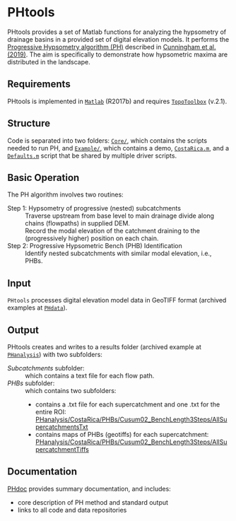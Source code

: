 # PHtools

PHtools provides a set of Matlab functions for analyzing the hypsometry of drainage 
basins in a provided set of digital elevation models. 
It performs the 
[Progressive Hypsometry algorithm (PH)](https://mcunningham917.github.io/PHdoc/Method) 
described in 
[Cunningham et al. (2019)](https://mcunningham917.github.io/PHdoc/Publications). 
The aim is specifically to demonstrate how 
hypsometric maxima are distributed in the landscape. 


## Requirements

PHtools is implemented in [`Matlab`](https://www.mathworks.com/products/matlab.html)
 (R2017b) and requires 
[`TopoToolbox`](https://topotoolbox.wordpress.com/) (v.2.1).

## Structure

Code is separated into two folders: 
[`Core/`](https://github.com/mcunningham917/PHtools/tree/master/Core), which contains
 the scripts needed to run PH, and 
 [`Example/`](https://github.com/mcunningham917/PHtools/tree/master/Example), 
 which contains a demo, 
 [`CostaRica.m`](https://github.com/mcunningham917/PHtools/blob/master/Example/CostaRica.m), 
 and a 
 [`Defaults.m`](https://github.com/mcunningham917/PHtools/blob/master/Example/Defaults.m) 
 script that be shared by multiple driver scripts.

## Basic Operation

The PH algorithm involves two routines: 
 <dl>
  <dt>Step 1: Hypsometry of progressive (nested) subcatchments </dt>
  <dd> 
	Traverse upstream from base level to main drainage divide along chains (flowpaths) in 
	supplied DEM.
  <br> 
	Record the modal elevation of the catchment draining to the (progressively higher) 
	position on each chain.
  </dd>
  <dt>Step 2: Progressive Hypsometric Bench (PHB) Identification</dt>
  <dd>
  	Identify nested subcatchments with similar modal elevation, i.e., PHBs.
  </dd>
</dl> 


## Input

`PHtools` processes digital elevation model data in GeoTIFF format (archived examples at 
[`PHdata`](https://github.com/mcunningham917/PHdata)).

## Output

PHtools creates and writes to a results folder (archived example at 
[`PHanalysis`](https://github.com/mcunningham917/PHanalysis)) with two subfolders:
 <dl>
  <dt><em>Subcatchments</em> subfolder:</dt>
  <dd> 
	 which contains a text file for each flow path.
  </dd>
  <dt><em>PHBs</em> subfolder:</dt>
  <dd> 
  which contains two subfolders:
  <ul>
	<li>
		contains a .txt file for each supercatchment and one .txt for the entire ROI: 
		<a href="https://github.com/mcunningham917/PHanalysis/tree/master/CostaRica/PHBs/Cusum02_BenchLength3Steps/AllSupercatchmentsTxt">
		PHanalysis/CostaRica/PHBs/Cusum02_BenchLength3Steps/AllSupercatchmentsTxt</a> 
	</li>
	<li>
		contains maps of PHBs (geotiffs) for each supercatchment:
		<a href="https://github.com/mcunningham917/PHanalysis/tree/master/CostaRica/PHBs/Cusum02_BenchLength3Steps/AllSupercatchmentsTxt">
		PHanalysis/CostaRica/PHBs/Cusum02_BenchLength3Steps/AllSupercatchmentTiffs</a> 
	</li>
</ul>
  </dd>
</dl> 


## Documentation

[PHdoc](https://mcunningham917.github.io/PHdoc/) provides summary documentation, 
and includes:

   - core description of PH method and standard output
   - links to all code and data repositories
